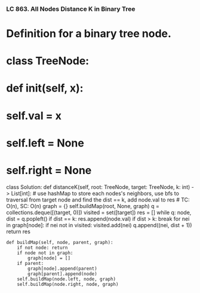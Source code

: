 ### LC 863. All Nodes Distance K in Binary Tree
# Definition for a binary tree node.
# class TreeNode:
#     def __init__(self, x):
#         self.val = x
#         self.left = None
#         self.right = None

class Solution:
    def distanceK(self, root: TreeNode, target: TreeNode, k: int) -> List[int]:
        # use hashMap to store each nodes's neighbors, use bfs to traversal from target node and find the dist == k, add node.val to res
        # TC: O(n), SC: O(n)
        graph = {}
        self.buildMap(root, None, graph)
        q = collections.deque([(target, 0)])
        visited = set([target])
        res = []
        while q:
            node, dist = q.popleft()
            if dist == k: res.append(node.val)
            if dist > k: break
            for nei in graph[node]:
                if nei not in visited: 
                    visited.add(nei)
                    q.append((nei, dist + 1))
        return res

    def buildMap(self, node, parent, graph):
        if not node: return 
        if node not in graph:
            graph[node] = []
        if parent:
            graph[node].append(parent)
            graph[parent].append(node)
        self.buildMap(node.left, node, graph)
        self.buildMap(node.right, node, graph)